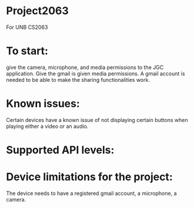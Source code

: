 # Project2063
 For UNB CS2063

# To start:
give the camera, microphone, and media permissions to the JGC application.
Give the gmail is given media permissions. 
A gmail account is needed to be able to make the sharing functionalities work. 

# Known issues:
Certain devices have a known issue of not displaying certain buttons when playing either a video or an audio.

# Supported API levels:


# Device limitations for the project:
The device needs to have a registered gmail account, a microphone, a camera.
